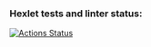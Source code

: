 ### Hexlet tests and linter status:
[![Actions Status](https://github.com/rthreyn6/qa-engineer-project-84/workflows/hexlet-check/badge.svg)](https://github.com/rthreyn6/qa-engineer-project-84/actions)